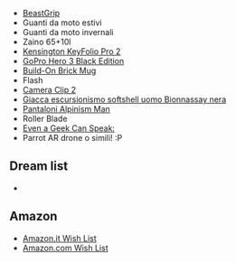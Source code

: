 <!-- 
.. link: 
.. description: 
.. tags: 
.. date: 2013/08/25 21:37:43
.. title: Wish List
.. slug: wish-list
-->

* [BeastGrip](http://www.beastgrip.com/)
* Guanti da moto estivi
* Guanti da moto invernali
* Zaino 65+10l
* [Kensington KeyFolio Pro 2](http://www.amazon.com/Kensington-KeyFolio-Universal-Removable-K39519US/dp/B00604YU4C/ref=wl_it_dp_o_pd_nS_nC?ie=UTF8&colid=GU96RWE3H5B0&coliid=I1MVE45255AGS6)
* [GoPro Hero 3 Black Edition](http://www.amazon.it/GoPro-Edition-Videocamera-Digitale-Megapixel/dp/B009TCD8V8/ref=wl_it_dp_o_pd_S_nC?ie=UTF8&colid=2M78R4SVWDPFF&coliid=IJJJM59D5RQ6A)
* [Build-On Brick Mug](http://www.thinkgeek.com/product/ee3c/)
* Flash
* [Camera Clip 2](http://www.kickstarter.com/projects/97103764/capture-camera-clip-v2)
* [Giacca escursionismo softshell uomo Bionnassay nera](http://www.decathlon.it/pile-softshell-bionnassay-id_8189747.html)
* [Pantaloni Alpinism Man](http://www.decathlon.it/pantaloni-alpinism-man-id_8010075.html)
* Roller Blade
* [Even a Geek Can Speak: ](http://www.amazon.it/Even-Geek-Can-Speak-Presentation/dp/0978577604/ref=wl_it_dp_o_pC_nS_nC?ie=UTF8&colid=2M78R4SVWDPFF&coliid=IBB6XPF74B57X)
* Parrot AR drone o simili! :P 

## Dream list

* 

## Amazon

* [Amazon.it Wish List](http://www.amazon.it/registry/wishlist/2M78R4SVWDPFF)
* [Amazon.com Wish List](http://amzn.com/w/GU96RWE3H5B0)